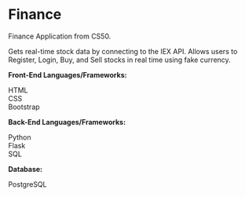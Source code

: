 # Finance

Finance Application from CS50. 

Gets real-time stock data by connecting to the IEX API. Allows users to Register, Login, Buy, and Sell stocks in real time using fake currency. 

**Front-End Languages/Frameworks:**

HTML</br>
CSS</br>
Bootstrap

**Back-End Languages/Frameworks:**

Python</br>
Flask</br>
SQL

**Database:**

PostgreSQL
